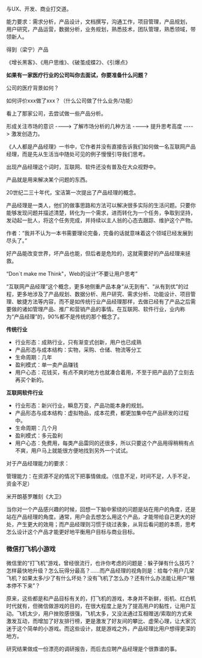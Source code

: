 与UX、开发、商业打交道。

能力要求：需求分析，产品设计，文档撰写，沟通工作，项目管理，产品规划， 用户研究，产品运营，数据分析，业务规划，熟悉技术，团队管理，熟悉领域，带领新人。

得到（梁宁）产品

《增长黑客》、《用户思维》、《破茧成蝶2》、《引爆点》



**如果有一家医疗行业的公司叫你去面试，你要准备什么问题？**

公司的医疗背景如何？

如何评价xxx做了xxx？（什么公司做了什么业务/功能）

看上了那家公司，去尝试做一些产品分析。



形成关注市场的意识 ----> 了解市场分析的几种方法 ----> 提升思考高度 ----> 激发创造力。



《人人都是产品经理》一书中，它作者并没有直接告诉我们如何做一名互联网产品经理，而是先从生活当中随处可见的例子慢慢引导我们思考。

出现产品经理这个词时，互联网、软件还没有普及在大众视野中。

产品就是用来解决某个问题的东西。

20世纪二三十年代，宝洁第一次提出了产品经理的概念。

产品经理是一类人，他们的做事思路和方法可以解决很多实际的生活问题。只要你能够发现问题并描述清楚，转化为一个需求，进而转化为一个任务，争取到坚持，发动起一批人，将这个任务完成，并持续以主人翁的心态去跟踪、维护这个产物。

作者：“我并不认为一本书需要理论完备，完备的话就意味着这个领域已经发展到尽头了。”

好产品能改变世界，坏产品也能，但后者是危险的，这就需要好的产品经理来拯救。

“Don`t make me Think"，Web的设计“不要让用户思考”

“互联网产品经理”这个概念，更多地侧重产品本身“从无到有”、“从有到优”的过程，更多地涉及了产品规划、数据分析、用户研究、需求分析、功能设计、项目管理、敏捷方法等内容，而不是如传统行业产品经理那样，去做已经有了产品之后需要做的诸如管理产品、推广和营销产品的事情。在互联网、软件行业，业内称为“产品经理”的，90%都不是传统的那个概念了。

**传统行业**

- 行业形态：成熟行业，只有渐变式创新，用户也已成熟
- 产品形态与成本结构：实物，采购、仓储、物流等分工
- 生命周期：几年
- 盈利模式：单一卖产品赚钱
- 用户心态：花钱买，有点不爽的地方也就凑合着用，不至于把产品扔了立刻去再买个新的。

**互联网软件行业**

- 行业形态：新兴行业，瞬息万变，产品功能本身的规划。
- 产品形态与成本结构：虚拟物品，成本花费，都更加集中在产品研发的过程中。
- 生命周期：几个月
- 盈利模式：多元盈利
- 用户心态：免费用，每类产品雷同的还很多，所以只要这个产品用得稍稍有点不爽，用户马上就能很方便地找到另外一个试试。



对于产品经理能力的要求：

管理能力：在资源不足的情况下把事情做成。（信息不足，时间不足，人手不足，资金不足）

米开朗基罗雕刻《大卫》

当你对一个产品感兴趣的时候，回想一下脑中萦绕的问题是站在用户的角度，还是站在产品经理的角度。通常，用户会去想怎么用这个产品，才能带给自己更大的好处，产生更大的效用；而产品经理则习惯于绕过表象，从背后看问题的本质，思考怎么设计这个产品才能更好地平衡用户目标与商业目标。

### 微信打飞机小游戏

微信里的“打飞机”游戏，曾经很流行，也许你考虑的问题是：躲子弹有什么技巧？怎样最快地升级？怎么玩得分最高？……而产品经理的视角则是：给每个用户几架飞机？如果太多/少了有什么坏处？没有飞机了怎么办？还有什么办法能让用户“根本停不下来”？

原来，这些都是和产品目标有关的，打飞机的游戏，本身并不新鲜，街机、红白机时代就有，但微信做游戏的目的，在很大程度上是为了提高用户的黏性，让用户互动。飞机太少，用户挫败感很强，飞机太多，又没法通过互相赠送/索取的方式来激发互动，而增加了好友排行榜，更是激发了好友间的攀比、虚荣心理，让大家沉迷于这个简单的小游戏。而这些设计，就是游戏之外，产品经理比用户想得更深的地方。

研究结果做成一份漂亮的调研报告，而后去应聘产品经理是个很靠谱的事。

